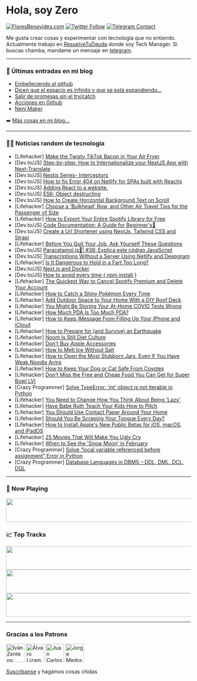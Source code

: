 # Hola, soy Zero

[![FloresBenavides.com](https://img.shields.io/website?down_message=oops&label=MiBlog&style=for-the-badge&up_message=online&url=https%3A%2F%2Ffloresbenavides.com)](https://floresbenavides.com) [![Twitter Follow](https://img.shields.io/twitter/follow/ZeroDragon?color=%231DA1F2&label=Follow&logo=twitter&logoColor=ffffff&style=for-the-badge)](https://twitter.com/zerodragon) [![Telegram Contact](https://img.shields.io/badge/escr%C3%ADbeme-ZeroDragon-%2326A5E4?style=for-the-badge&logo=telegram)](https://t.me/zerodragon)

Me gusta crear cosas y experimentar con tecnología que no entiendo.
Actualmente trabajo en [ResuelveTuDeuda](http://github.com/resuelve) donde soy Tech Manager.
Si buscas chamba, mandame un mensaje en [telegram](https://t.me/zerodragon).

---

### 📕 Últimas entradas en mi blog
<!-- BLOG-POST-LIST:START -->
- [Embelleciendo el github](https://floresbenavides.com/embelleciendo-el-github/)
- [Dicen que el espacio es infinito y que se está expandiendo…](https://floresbenavides.com/dicen-que-el-espacio-es-infinito-y-que-se-esta-expandiendo/)
- [Salir de promesas sin el try/catch](https://floresbenavides.com/salir-de-promesas-sin-el-try-catch/)
- [Acciones en Github](https://floresbenavides.com/acciones-en-github/)
- [Neni Maker](https://floresbenavides.com/neni-maker/)
<!-- BLOG-POST-LIST:END -->

➡️ [Más cosas en mi blog...](https://floresbenavides.com)

---

### 👨‍💻 Noticias random de tecnología
<!-- TECH-POSTS:START -->
- [Lifehacker] [Make the Twisty TikTok Bacon in Your Air Fryer](https://lifehacker.com/make-the-twisty-tiktok-bacon-in-your-air-fryer-1848454977)
- [Dev.to/JS] [Step-by-step: How to Internationalize your NextJS App with Next-Translate](https://dev.to/flycode/step-by-step-how-to-internationalize-your-nextjs-app-with-next-translate-3ofo)
- [Dev.to/JS] [Nestjs Series- Interceptors](https://dev.to/vignesh_pugaz/nestjs-series-interceptors-56o1)
- [Dev.to/JS] [How to fix Error 404 on Netlify for SPAs built with Reactjs](https://dev.to/naftalimurgor/how-to-fix-error-404-on-netlify-for-spas-built-with-reactjs-3fb6)
- [Dev.to/JS] [Adding React to a website.](https://dev.to/danrez_/adding-react-to-a-website-5009)
- [Dev.to/JS] [ES6: Object destructing](https://dev.to/naftalimurgor/es6-object-destructing-3nn0)
- [Dev.to/JS] [How to Create Horizontal Background Text on Scroll](https://dev.to/marcojhb/how-to-create-horizontal-background-text-on-scroll-3c0)
- [Lifehacker] [Choose a &#39;Bulkhead&#39; Row, and Other Air Travel Tips for the Passenger of Size](https://lifehacker.com/choose-a-bulkhead-row-and-other-air-travel-tips-for-th-1848453356)
- [Lifehacker] [How to Export Your Entire Spotify Library for Free](https://lifehacker.com/how-to-export-your-entire-spotify-library-for-free-1848452337)
- [Dev.to/JS] [Code Documentation: A Guide for Beginner&#39;s🎯](https://dev.to/digvijayjadhav98/code-documentation-a-guide-for-beginners-4cj7)
- [Dev.to/JS] [Create a Url Shortener using NextJs, Tailwind CSS and Strapi](https://dev.to/strapi/create-a-url-shortener-using-nextjs-tailwind-css-and-strapi-29la)
- [Lifehacker] [Before You Quit Your Job, Ask Yourself These Questions](https://lifehacker.com/before-you-quit-your-job-ask-yourself-these-questions-1848451081)
- [Dev.to/JS] [Paracetamol.js💊| #38: Explica este código JavaScript](https://dev.to/duxtech/paracetamoljs-38-explica-este-codigo-javascript-3ihg)
- [Dev.to/JS] [Transcriptions Without a Server Using Netlify and Deepgram](https://dev.to/deepgram/transcriptions-without-a-server-using-netlify-and-deepgram-3mi4)
- [Lifehacker] [Is It Dangerous to Hold in a Fart Too Long?](https://lifehacker.com/is-it-dangerous-to-hold-in-a-fart-too-long-1848452674)
- [Dev.to/JS] [Next.js and Docker](https://dev.to/maxdemaio/nextjs-and-docker-2496)
- [Dev.to/JS] [How to avoid every time { npm install }](https://dev.to/pinkoman/how-to-avoid-every-time-npm-install--2jo7)
- [Lifehacker] [The Quickest Way to Cancel Spotify Premium and Delete Your Account](https://lifehacker.com/the-quickest-way-to-cancel-spotify-premium-and-delete-y-1848452121)
- [Lifehacker] [How to Catch a Shiny Pokémon Every Time](https://lifehacker.com/how-to-catch-a-shiny-pokemon-every-time-1848451769)
- [Lifehacker] [Add Outdoor Space to Your Home With a DIY Roof Deck](https://lifehacker.com/add-outdoor-space-to-your-home-with-a-diy-roof-deck-1848451996)
- [Lifehacker] [You Might Be Storing Your At-Home COVID Tests Wrong](https://lifehacker.com/you-might-be-storing-your-at-home-covid-tests-wrong-1848451119)
- [Lifehacker] [How Much PDA Is Too Much PDA?](https://lifehacker.com/how-much-pda-is-too-much-pda-1848439272)
- [Lifehacker] [How to Keep iMessage From Filling Up Your iPhone and iCloud](https://lifehacker.com/how-to-keep-imessage-from-filling-up-your-iphone-and-ic-1848450762)
- [Lifehacker] [How to Prepare for &lpar;and Survive&rpar; an Earthquake](https://lifehacker.com/how-to-prepare-for-and-survive-an-earthquake-1848444086)
- [Lifehacker] [Noom Is Still Diet Culture](https://lifehacker.com/fuck-noom-1848442892)
- [Lifehacker] [Don&#39;t Buy Apple Accessories](https://lifehacker.com/dont-buy-apple-accessories-1848442904)
- [Lifehacker] [How to Melt Ice Without Salt](https://lifehacker.com/how-to-melt-ice-without-salt-1848446291)
- [Lifehacker] [How to Open the Most Stubborn Jars, Even If You Have Weak Noodle Arms](https://lifehacker.com/how-to-open-the-most-stubborn-jars-even-if-you-have-we-1848450086)
- [Lifehacker] [How to Keep Your Dog or Cat Safe From Coyotes](https://lifehacker.com/how-to-keep-your-dog-or-cat-safe-from-coyotes-1848446293)
- [Lifehacker] [Don&#39;t Miss the Free and Cheap Food You Can Get for Super Bowl LVI](https://lifehacker.com/dont-miss-the-free-and-cheap-food-you-can-get-for-super-1848446303)
- [Crazy Programmer] [Solve TypeError: ‘int’ object is not iterable in Python](https://www.thecrazyprogrammer.com/2022/01/typeerror-int-object-is-not-iterable.html)
- [Lifehacker] [You Need to Change How You Think About Being &#39;Lazy&#39;](https://lifehacker.com/you-need-to-change-how-you-think-about-being-lazy-1848445907)
- [Lifehacker] [Have Babe Ruth Teach Your Kids How to Pitch](https://lifehacker.com/have-babe-ruth-teach-your-kids-how-to-pitch-1848445912)
- [Lifehacker] [You Should Use Contact Paper Around Your Home](https://lifehacker.com/you-should-use-contact-paper-around-your-home-1848445779)
- [Lifehacker] [Should You Be Scraping Your Tongue Every Day?](https://lifehacker.com/should-you-be-scraping-your-tongue-every-day-1848442381)
- [Lifehacker] [How to Install Apple&#39;s New Public Betas for iOS, macOS, and iPadOS](https://lifehacker.com/how-to-install-apples-new-public-betas-for-ios-macos-1848441069)
- [Lifehacker] [25 Movies That Will Make You Ugly Cry](https://lifehacker.com/25-movies-that-will-make-you-ugly-cry-1848432345)
- [Lifehacker] [When to See the &#39;Snow Moon&#39; in February](https://lifehacker.com/when-to-see-the-snow-moon-in-february-1848441532)
- [Crazy Programmer] [Solve “local variable referenced before assignment” Error in Python](https://www.thecrazyprogrammer.com/2022/01/local-variable-referenced-before-assignment.html)
- [Crazy Programmer] [Database Languages in DBMS – DDL, DML, DCL, DQL](https://www.thecrazyprogrammer.com/2022/01/database-languages.html)<!-- TECH-POSTS:END -->

---

### 🎵 Now Playing
<a href="https://spotify-now-playing-dun.vercel.app/now-playing?open"><img src="https://spotify-now-playing-dun.vercel.app/now-playing" width="540" height="64"></a>

### 📈 Top Tracks
<a href="https://spotify-now-playing-dun.vercel.app/top-tracks?i=1&open"><img src="https://spotify-now-playing-dun.vercel.app/top-tracks?i=1" width="540" height="64"></a>
<a href="https://spotify-now-playing-dun.vercel.app/top-tracks?i=2&open"><img src="https://spotify-now-playing-dun.vercel.app/top-tracks?i=2" width="540" height="64"></a>
<a href="https://spotify-now-playing-dun.vercel.app/top-tracks?i=3&open"><img src="https://spotify-now-playing-dun.vercel.app/top-tracks?i=3" width="540" height="64"></a>

---

### Gracias a los Patrons
[<img src="https://avatars.githubusercontent.com/u/243380?v=4" alt="Iván Zenteno" width="50px">](https://github.com/k001) [<img src="https://avatars.githubusercontent.com/u/19955639?v=4" alt="Álvaro Lizama" width="50px">](https://github.com/alvarolizama) [<img src="https://avatars.githubusercontent.com/u/2718753?v=4" alt="Juan Carlos Ruiz" width="50px">](https://github.com/JuanCrg90) [<img src="https://avatars.githubusercontent.com/u/37025?v=4" alt="Jorge Medrano" width="50px">](https://github.com/h1pp1e) 

[Suscríbanse](https://www.patreon.com/zerodragon) y hagámos cosas chidas
